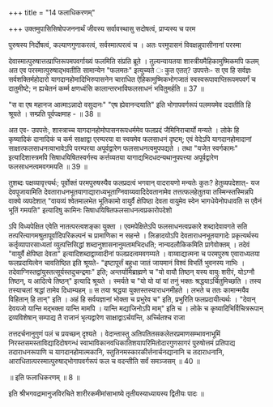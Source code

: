 +++
title = "14 फलाधिकरणम्"

+++
उक्तमुपासिसिषोपजननार्थं जीवस्य सर्वावस्थासु सदोषत्वं, प्राप्यस्य च परम

पुरुषस्य निर्दोषत्वं, कल्याणगुणाकरत्वं, सर्वस्मात्परत्वं च । अतः परमुपासनं विवक्षन्नुपासीनानां परस्मा

देवास्मात्पुरुषात्तत्प्राप्तिरूपमपवर्गाख्यं फलमिति संप्रति ब्रूते । तुल्यन्यायतया शास्त्रीयमैहिकामुष्मिकमपि फलम् अत एव परस्मात्पुरुषाद्भवतीति सामान्येन "फलमतः" इत्युच्यते ः कुत एतत्? उपपत्तेः- स एव हि सर्वज्ञः सर्वशक्तिर्महोदारो यागदानहोमादिभिरुपासनेन चाराधित ऐहिकामुष्मिकभोगजातं स्वस्वरूपावाप्तिरूपमपवर्गं च दातुमीष्टे; न ह्यचेतनं कर्म्म क्षणध्वंसि कालान्तरभाविफलसाधनं भवितुमर्हति ॥ 37 ॥

"स वा एष महानज आत्माऽन्नादो वसुदानः" "एष ह्येवानन्दयाति" इति भोगापवर्गरूपं पलमयमेव ददातीति हि श्रूयते । सम्प्रति पूर्वपक्षमाह - ॥ 38 ॥

अत एव- उपपत्तेः, शास्त्राच्च यागदानहोमोपासनरूपधर्ममेव फलप्रदं जैमिनिराचार्यो मन्यते । लोके हि कृष्यादिकं दानादिकं च कर्म साक्षाद्वा एरम्परया वा स्वयमेव फलसाधनं दृष्टम्; एवं वेदेऽपि यागदानहोमादानां साक्षात्फलसाधनत्वाभावेऽपि परम्परया अपूर्वद्वारेण फलसाधनत्वमुपपद्यते । तथा "यजेत स्वर्गकामः" इत्यादिशास्त्रमपि सिषाधयिषितस्वर्गस्य कर्त्तव्यतया यागाद्यभिदधदन्यथानुपपत्त्या अपूर्वद्वारेण फलसाधनत्वमवगमयति ॥ 39 ॥

तुशब्दः पक्षव्यावृत्त्यर्थः; पूर्वोक्तं परमपुरुषस्यैव फलप्रदत्वं भगवान् वादरायणो मन्यतेः कुतः? हेतुव्यपदेशात्- यज देवपूजायामिति देवताराधनभूतयागाद्याराध्यभूताग्निवाय्यवादिदेवतानामेव तत्तत्फलहेतुतया तस्मिन्स्तस्मिन्नपि वाक्ये व्यपदेशात् "वायव्यं श्वेतमालभेत भूतिकामो वायुर्वै क्षेपिष्ठा देवता वायुमेव स्वेन भागधेयेनोपधावति स एवैनं भूतिं गमयति" इत्यादिषु कामिनः सिषाधयिषितफलसाधनत्वप्रकारोपदेशो

ऽपि विध्यपेक्षित एवेति नातत्परत्वशङ्का युक्ता । एवमपेक्षितेऽपि फलसाधनत्वप्रकारे शब्दादेवावगते सति तत्परित्यागमश्रुतापूर्वादिपरिकल्पनं च प्रामाणिका न सहन्ते । लिङादयोऽपि देवताराधनभूतयागादेः प्रकृत्यर्थस्य कर्तृव्यापारसाध्यतां व्युत्पत्तिसिद्धां शब्दानुशासनानुमतामभिदधति; नान्यदलौकिकमिति प्रागेवोक्तम् । तदेवं "वायुर्वै क्षेपिष्ठा देवता" इत्यादिशब्दाद्वाय्वादीनां फलप्रदत्वमवगम्यते । वाय्वाद्यात्मना च परमपुरुष एवाराध्यतया फलप्रदायित्वेन चावतिष्ठित इति श्रूयते- "इष्टापूर्त्तं बहुधा जातं जायमानं विश्वं विभर्ति भुवनस्य नाभिः । तदेवाग्निस्तद्वांयुस्तत्सूर्यस्तदुचन्द्रमाः" इति; अन्तर्यामिब्राह्मणे च "यो वायौ तिष्ठन् यस्य वायुः शरीरं, योऽग्नौ तिष्ठन्, य आदित्ये तिष्ठन्" इत्यादि श्रूयते । स्मर्यते च "यो यो यां यां तनुं भक्तः श्रद्धयाऽर्चितुमिच्छति । तस्य तस्याचलां श्रद्धां तामेव दिधाम्यहम् ॥ स तया श्रद्धया युक्तस्तस्याराधनमीहते । लभते च ततः कामान्मयैव विहितान् हि तान्" इति । अहं हि सर्वयज्ञानां भोक्ता च प्रभुरेव च" इति, प्रभुरिति फलप्रदायीत्यर्थः । "देवान् देवयजो यान्ति मद्भक्ता यान्ति मामपि । यान्ति मद्याजिनोऽपि माम्" इति च । लोके च कृष्यादिभिर्विचित्ररूपान् द्रव्यविशेषान् सम्पाद्य तै राजानं भृत्यद्वारेण साक्षाद्वाऽर्चयन्ति, अर्च्चितश्च राजा

तत्तदर्चनानुगुणं पलं च प्रयच्छन् दृश्यते । वेदान्तास्तु अतिपतितसकलेतरप्रमाणसम्भावनाभूमिं निरस्तसमस्ताविद्यादिदोषगन्धं स्वाभाविकानवधिकातिशयापरिमितोदारगुणसागरं पुरुषोत्तमं प्रतिपाद्य तदाराधनरूपाणि च यागदानहोमात्मकानि, स्तुतिनमस्कारकीर्त्तनार्चनद्यानानि च तदाराधनानि, आराधितात्परस्मात्पुरुषाद्भोगापवर्गरूपं फल च वदन्तीति सर्वं समञ्जसम् ॥ 40 ॥

॥ इति फलाधिकरणम् ॥ 8 ॥

इति श्रीभगवद्रामानुजविरचिते शारीरकमीमांसाभाष्ये तृतीयस्याध्यायस्य द्वितीयः पादः ॥